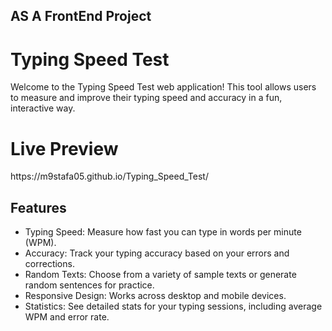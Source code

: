 ## AS A FrontEnd Project

# Typing Speed Test
Welcome to the Typing Speed Test web application! This tool allows users to measure and improve their typing speed and accuracy in a fun, interactive way.

<h1>Live Preview</h1>
https://m9stafa05.github.io/Typing_Speed_Test/

<h2>Features</h2>
<ul>
  <li>Typing Speed: Measure how fast you can type in words per minute (WPM).</li>
  <li>Accuracy: Track your typing accuracy based on your errors and corrections.</li>
  <li>Random Texts: Choose from a variety of sample texts or generate random sentences for practice.</li>
  <li>Responsive Design: Works across desktop and mobile devices.</li>
  <li>Statistics: See detailed stats for your typing sessions, including average WPM and error rate.</li>
</ul>
